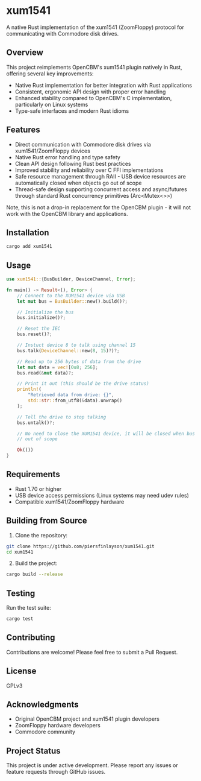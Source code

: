 # xum1541

A native Rust implementation of the xum1541 (ZoomFloppy) protocol for communicating with Commodore disk drives.

## Overview

This project reimplements OpenCBM's xum1541 plugin natively in Rust, offering several key improvements:

- Native Rust implementation for better integration with Rust applications
- Consistent, ergonomic API design with proper error handling
- Enhanced stability compared to OpenCBM's C implementation, particularly on Linux systems
- Type-safe interfaces and modern Rust idioms

## Features

- Direct communication with Commodore disk drives via xum1541/ZoomFloppy devices
- Native Rust error handling and type safety
- Clean API design following Rust best practices
- Improved stability and reliability over C FFI implementations
- Safe resource management through RAII - USB device resources are automatically closed when objects go out of scope
- Thread-safe design supporting concurrent access and async/futures through standard Rust concurrency primitives (Arc<Mutex<>>)

Note, this is not a drop-in replacement for the OpenCBM plugin - it will not work with the OpenCBM library and applications.

## Installation

```bash
cargo add xum1541
```

## Usage

```rust
use xum1541::{BusBuilder, DeviceChannel, Error};

fn main() -> Result<(), Error> {
    // Connect to the XUM1541 device via USB
    let mut bus = BusBuilder::new().build()?;

    // Initialize the bus
    bus.initialize()?;

    // Reset the IEC
    bus.reset()?;

    // Instuct device 8 to talk using channel 15
    bus.talk(DeviceChannel::new(8, 15)?)?;

    // Read up to 256 bytes of data from the drive
    let mut data = vec![0u8; 256];
    bus.read(&mut data)?;

    // Print it out (this should be the drive status)
    println!(
        "Retrieved data from drive: {}",
        std::str::from_utf8(&data).unwrap()
    );

    // Tell the drive to stop talking
    bus.untalk()?;

    // No need to close the XUM1541 device, it will be closed when bus goes
    // out of scope

    Ok(())
}
```

## Requirements

- Rust 1.70 or higher
- USB device access permissions (Linux systems may need udev rules)
- Compatible xum1541/ZoomFloppy hardware

## Building from Source

1. Clone the repository:
```bash
git clone https://github.com/piersfinlayson/xum1541.git
cd xum1541
```

2. Build the project:
```bash
cargo build --release
```

## Testing

Run the test suite:
```bash
cargo test
```

## Contributing

Contributions are welcome! Please feel free to submit a Pull Request.

## License

GPLv3

## Acknowledgments

- Original OpenCBM project and xum1541 plugin developers
- ZoomFloppy hardware developers
- Commodore community

## Project Status

This project is under active development. Please report any issues or feature requests through GitHub issues.